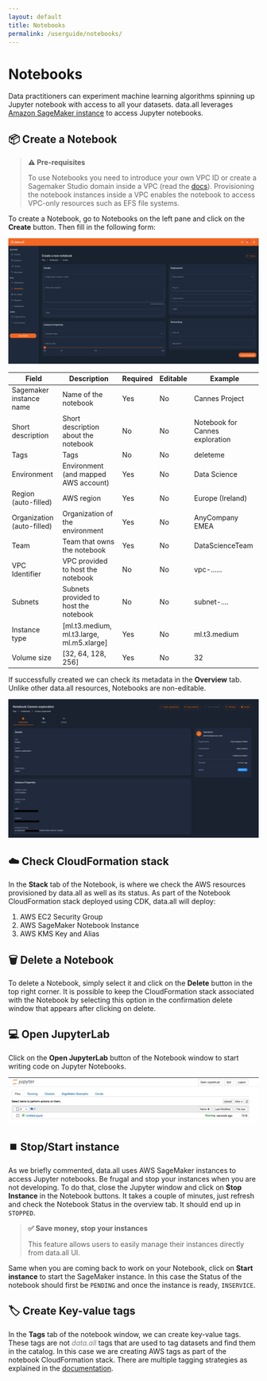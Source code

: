 ```yaml
---
layout: default
title: Notebooks
permalink: /userguide/notebooks/
---
```


# **Notebooks**

Data practitioners can experiment machine learning algorithms
spinning up Jupyter notebook with access to all your datasets. data.all leverages
<a href="https://docs.aws.amazon.com/sagemaker/latest/dg/nbi.html" target="_blank">
Amazon SageMaker instance</a> to access Jupyter notebooks.


## 📦 **Create a Notebook**
> **⚠️ Pre-requisites**
>
> To use Notebooks you need to introduce your own VPC ID or create a Sagemaker Studio domain inside a VPC
> (read the <a href="https://docs.aws.amazon.com/sagemaker/latest/dg/onboard-vpc.html" target="_blank">docs</a>).
> Provisioning the notebook instances inside a VPC enables the notebook to access VPC-only
> resources such as EFS file systems.


To create a Notebook, go to Notebooks on the left pane and click on the **Create** button. Then fill in the following form:

![notebooks](img/notebooks/nb_form.png#zoom#shadow)

| Field                      | Description                                    | Required | Editable |Example
|----------------------------|------------------------------------------------|----------|----------|-------------
| Sagemaker instance name    | Name of the notebook                           | Yes      | No       |Cannes Project
| Short description          | Short description about the notebook           | No       | No       |Notebook for Cannes exploration
| Tags                       | Tags                                           | No       | No       |deleteme
| Environment                | Environment (and mapped AWS account)           | Yes      | No       |Data Science
| Region (auto-filled)       | AWS region                                     | Yes      | No       |Europe (Ireland)
| Organization (auto-filled) | Organization of the environment                | Yes      | No       | AnyCompany EMEA
| Team                       | Team that owns the notebook                    | Yes      | No       |DataScienceTeam
| VPC Identifier    | VPC provided to host the notebook              | No       | No       | vpc-......
| Subnets    | Subnets provided to host the notebook   | No       | No       | subnet-....
| Instance type              | [ml.t3.medium,  ml.t3.large,     ml.m5.xlarge] | Yes      | No       |ml.t3.medium
| Volume size                | [32, 64, 128, 256]                             | Yes      | No       |32


If successfully created we can check its metadata in the **Overview** tab. Unlike other data.all resources, Notebooks
are non-editable.

![notebooks](img/notebooks/nb_overview.png#zoom#shadow)

## ☁️ **Check CloudFormation stack**
In the **Stack** tab of the Notebook, is where we check the AWS resources provisioned by data.all as well as its status.
As part of the Notebook CloudFormation stack deployed using CDK, data.all will deploy:

1. AWS EC2 Security Group
2. AWS SageMaker Notebook Instance
3. AWS KMS Key and Alias


## 🗑️ **Delete a Notebook**

To delete a Notebook, simply select it and click on the **Delete** button in the top right corner. It is possible to
keep the CloudFormation stack associated with the Notebook by selecting this option in the confirmation
delete window that appears after clicking on delete.


## 💻 **Open JupyterLab**
Click on the **Open JupyterLab** button of the Notebook window to start writing code on Jupyter Notebooks.

![buttons](img/notebooks/nb_jupyter.png#zoom#shadow)

## ⏹️ **Stop/Start instance**
As we briefly commented, data.all uses AWS SageMaker instances to access Jupyter notebooks. Be frugal and stop your
instances when you are not developing. To do that, close the Jupyter window and click on
**Stop Instance** in the Notebook buttons. It takes a couple of minutes, just refresh and check the Notebook Status
in the overview tab. It should end up in `STOPPED`.

> **✅ Save money, stop your instances**
>
> This feature allows users to easily manage their instances directly from data.all UI.

Same when you are coming back to work on your Notebook, click on **Start instance** to start the SageMaker instance.
In this case the Status of the notebook should first be `PENDING` and once the instance is ready, `INSERVICE`.

## 🏷️ **Create Key-value tags**

In the **Tags** tab of the notebook window, we can create key-value tags. These tags are not <span style="color:grey">*data.all*</span> tags
that are used to tag datasets and find them in the catalog. In this case we are creating AWS tags as part of the
notebook CloudFormation stack. There are multiple tagging strategies as explained in the
<a href="https://docs.aws.amazon.com/general/latest/gr/aws_tagging.html">documentation</a>.

